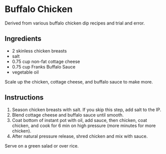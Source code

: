 # Buffalo Chicken

Derived from various buffalo chicken dip recipes and trial and error.

## Ingredients

* 2 skinless chicken breasts
* salt
* 0.75 cup non-fat cottage cheese
* 0.75 cup Franks Buffalo Sauce
* vegetable oil

Scale up the chicken, cottage cheese, and buffalo sauce to make more.

## Instructions

1. Season chicken breasts with salt. If you skip this step, add salt to the IP.
2. Blend cottage cheese and buffalo sauce until smooth.
3. Coat bottom of instant pot with oil, add sauce, then chicken, coat chicken, and cook for 6 min on high pressure (more minutes for more chicken).
4. After natural pressure release, shred chicken and mix with sauce.

Serve on a green salad or over rice.
